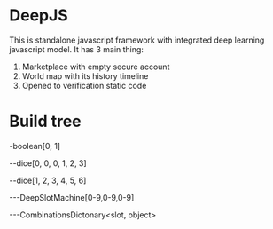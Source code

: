 # DeepJS
This is standalone javascript framework with integrated deep learning javascript model. 
It has 3 main thing:

1. Marketplace with empty secure account 
2. World map with its history timeline
3. Opened to verification static code

# Build tree 
-boolean[0, 1]

--dice[0, 0, 0, 1, 2, 3]

--dice[1, 2, 3, 4, 5, 6]

---DeepSlotMachine[0-9,0-9,0-9]

---CombinationsDictonary<slot, object>
